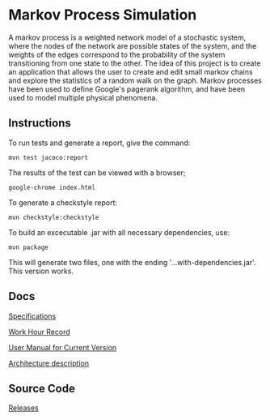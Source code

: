 # Markov Process Simulation

A markov process is a weighted network model of a stochastic system, where the nodes of the network are possible states of the system, and the weights of the edges correspond to the probability of the system transitioning from one state to the other. The idea of this project is to create an application that allows the user to create and edit small markov chains and explore the statistics of a random walk on the graph. Markov processes have been used to define Google's pagerank algorithm, and have been used to model multiple physical phenomena.

## Instructions

To run tests and generate a report, give the command:
```
mvn test jacoco:report
```
The results of the test can be viewed with a browser;
```
google-chrome index.html 
```
To generate a checkstyle report: 
```
mvn checkstyle:checkstyle
```
To build an excecutable .jar with all necessary dependencies, use:
```
mvn package 
```
This will generate two files, one with the ending '...with-dependencies.jar'. This version works. 


## Docs 

[Specifications](https://github.com/volatilequark/ot-harjoitustyo/blob/master/docs/vaatimusmaarittely.md)

[Work Hour Record](https://github.com/volatilequark/ot-harjoitustyo/blob/master/docs/workhours.md)

[User Manual for Current Version](https://github.com/volatilequark/ot-harjoitustyo/blob/master/docs/usermanual.md)

[Architecture description](https://github.com/volatilequark/ot-harjoitustyo/blob/master/docs/architecture.md)

## Source Code
[Releases](https://github.com/volatilequark/ot-harjoitustyo/releases)
